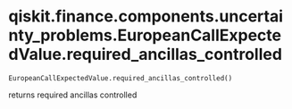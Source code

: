 # qiskit.finance.components.uncertainty\_problems.EuropeanCallExpectedValue.required\_ancillas\_controlled

`EuropeanCallExpectedValue.required_ancillas_controlled()`

returns required ancillas controlled
